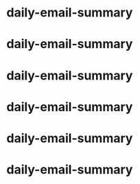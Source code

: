 # daily-email-summary
# daily-email-summary
# daily-email-summary
# daily-email-summary
# daily-email-summary
# daily-email-summary
